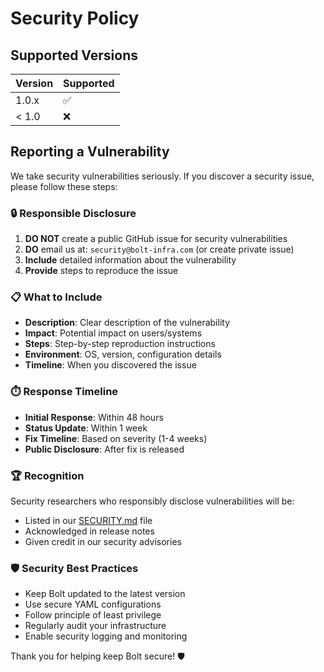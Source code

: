 # Security Policy

## Supported Versions

| Version | Supported          |
| ------- | ------------------ |
| 1.0.x   | :white_check_mark: |
| < 1.0   | :x:                |

## Reporting a Vulnerability

We take security vulnerabilities seriously. If you discover a security issue, please follow these steps:

### 🔒 **Responsible Disclosure**

1. **DO NOT** create a public GitHub issue for security vulnerabilities
2. **DO** email us at: `security@bolt-infra.com` (or create private issue)
3. **Include** detailed information about the vulnerability
4. **Provide** steps to reproduce the issue

### 📋 **What to Include**

- **Description**: Clear description of the vulnerability
- **Impact**: Potential impact on users/systems
- **Steps**: Step-by-step reproduction instructions
- **Environment**: OS, version, configuration details
- **Timeline**: When you discovered the issue

### ⏱️ **Response Timeline**

- **Initial Response**: Within 48 hours
- **Status Update**: Within 1 week
- **Fix Timeline**: Based on severity (1-4 weeks)
- **Public Disclosure**: After fix is released

### 🏆 **Recognition**

Security researchers who responsibly disclose vulnerabilities will be:
- Listed in our [SECURITY.md](SECURITY.md) file
- Acknowledged in release notes
- Given credit in our security advisories

### 🛡️ **Security Best Practices**

- Keep Bolt updated to the latest version
- Use secure YAML configurations
- Follow principle of least privilege
- Regularly audit your infrastructure
- Enable security logging and monitoring

Thank you for helping keep Bolt secure! 🛡️ 